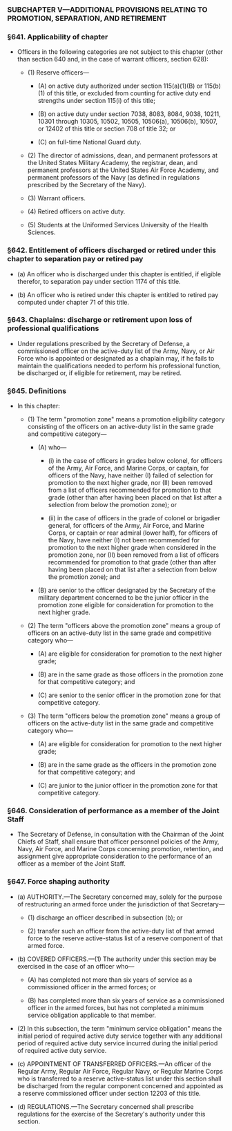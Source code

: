 ### SUBCHAPTER V—ADDITIONAL PROVISIONS RELATING TO PROMOTION, SEPARATION, AND RETIREMENT

### §641. Applicability of chapter
* Officers in the following categories are not subject to this chapter (other than section 640 and, in the case of warrant officers, section 628):

  * (1) Reserve officers—

    * (A) on active duty authorized under section 115(a)(1)(B) or 115(b)(1) of this title, or excluded from counting for active duty end strengths under section 115(i) of this title;

    * (B) on active duty under section 7038, 8083, 8084, 9038, 10211, 10301 through 10305, 10502, 10505, 10506(a), 10506(b), 10507, or 12402 of this title or section 708 of title 32; or

    * (C) on full-time National Guard duty.


  * (2) The director of admissions, dean, and permanent professors at the United States Military Academy, the registrar, dean, and permanent professors at the United States Air Force Academy, and permanent professors of the Navy (as defined in regulations prescribed by the Secretary of the Navy).

  * (3) Warrant officers.

  * (4) Retired officers on active duty.

  * (5) Students at the Uniformed Services University of the Health Sciences.

### §642. Entitlement of officers discharged or retired under this chapter to separation pay or retired pay
* (a) An officer who is discharged under this chapter is entitled, if eligible therefor, to separation pay under section 1174 of this title.

* (b) An officer who is retired under this chapter is entitled to retired pay computed under chapter 71 of this title.

### §643. Chaplains: discharge or retirement upon loss of professional qualifications
* Under regulations prescribed by the Secretary of Defense, a commissioned officer on the active-duty list of the Army, Navy, or Air Force who is appointed or designated as a chaplain may, if he fails to maintain the qualifications needed to perform his professional function, be discharged or, if eligible for retirement, may be retired.

### §645. Definitions
* In this chapter:

  * (1) The term "promotion zone" means a promotion eligibility category consisting of the officers on an active-duty list in the same grade and competitive category—

    * (A) who—

      * (i) in the case of officers in grades below colonel, for officers of the Army, Air Force, and Marine Corps, or captain, for officers of the Navy, have neither (I) failed of selection for promotion to the next higher grade, nor (II) been removed from a list of officers recommended for promotion to that grade (other than after having been placed on that list after a selection from below the promotion zone); or

      * (ii) in the case of officers in the grade of colonel or brigadier general, for officers of the Army, Air Force, and Marine Corps, or captain or rear admiral (lower half), for officers of the Navy, have neither (I) not been recommended for promotion to the next higher grade when considered in the promotion zone, nor (II) been removed from a list of officers recommended for promotion to that grade (other than after having been placed on that list after a selection from below the promotion zone); and


    * (B) are senior to the officer designated by the Secretary of the military department concerned to be the junior officer in the promotion zone eligible for consideration for promotion to the next higher grade.


  * (2) The term "officers above the promotion zone" means a group of officers on an active-duty list in the same grade and competitive category who—

    * (A) are eligible for consideration for promotion to the next higher grade;

    * (B) are in the same grade as those officers in the promotion zone for that competitive category; and

    * (C) are senior to the senior officer in the promotion zone for that competitive category.


  * (3) The term "officers below the promotion zone" means a group of officers on the active-duty list in the same grade and competitive category who—

    * (A) are eligible for consideration for promotion to the next higher grade;

    * (B) are in the same grade as the officers in the promotion zone for that competitive category; and

    * (C) are junior to the junior officer in the promotion zone for that competitive category.

### §646. Consideration of performance as a member of the Joint Staff
* The Secretary of Defense, in consultation with the Chairman of the Joint Chiefs of Staff, shall ensure that officer personnel policies of the Army, Navy, Air Force, and Marine Corps concerning promotion, retention, and assignment give appropriate consideration to the performance of an officer as a member of the Joint Staff.

### §647. Force shaping authority
* (a) AUTHORITY.—The Secretary concerned may, solely for the purpose of restructuring an armed force under the jurisdiction of that Secretary—

  * (1) discharge an officer described in subsection (b); or

  * (2) transfer such an officer from the active-duty list of that armed force to the reserve active-status list of a reserve component of that armed force.


* (b) COVERED OFFICERS.—(1) The authority under this section may be exercised in the case of an officer who—

  * (A) has completed not more than six years of service as a commissioned officer in the armed forces; or

  * (B) has completed more than six years of service as a commissioned officer in the armed forces, but has not completed a minimum service obligation applicable to that member.


* (2) In this subsection, the term "minimum service obligation" means the initial period of required active duty service together with any additional period of required active duty service incurred during the initial period of required active duty service.

* (c) APPOINTMENT OF TRANSFERRED OFFICERS.—An officer of the Regular Army, Regular Air Force, Regular Navy, or Regular Marine Corps who is transferred to a reserve active-status list under this section shall be discharged from the regular component concerned and appointed as a reserve commissioned officer under section 12203 of this title.

* (d) REGULATIONS.—The Secretary concerned shall prescribe regulations for the exercise of the Secretary's authority under this section.